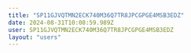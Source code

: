 ```yaml
---
title: "SP11GJVQTMN2ECK740M36Q7TR8JPCGPGE4MSB3EDZ"
date: 2024-08-31T10:08:59.989Z
user: SP11GJVQTMN2ECK740M36Q7TR8JPCGPGE4MSB3EDZ
layout: "users"
---
```

    